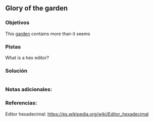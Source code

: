 ## Glory of the garden
### Objetivos 
This [garden](https://jupiter.challenges.picoctf.org/static/d0e1ffb10fc0017c6a82c57900f3ffe3/garden.jpg) contains more than it seems

### Pistas
What is a hex editor?

### Solución 

``` bash

```

### Notas adicionales:



### Referencias:
Editor hexadecimal: https://es.wikipedia.org/wiki/Editor_hexadecimal